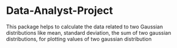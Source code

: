 # Data-Analyst-Project
This package helps to calculate the data related to two Gaussian distributions like mean, standard deviation, the sum of two gaussian distributions, for plotting values of two gaussian distribution
